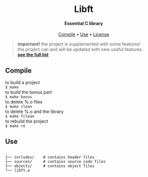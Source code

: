 <div align="center">
    <h1>
        Libft
    </h1>
    <h4>Essential C library</h4>
    <p>
        <a href="#Compile">Compile</a> •
        <a href="#Use">Use</a> •
        <a href="https://github.com/blazeitdude/libft/blob/master/LICENSE">License</a>
    </p>
</div>


>**important!** the project is supplemented with some features!<br/>
> the project can and will be updated with new useful features.<br/>
> **[see the full list](./docs/functions_list.md)**

## Compile
to build a project<br/>
`$ make`<br/>
to build the bonus part<br/>
`$ make bonus`<br/>
to delete %.o files<br/>
`$ make clean`<br/>
to delete %.o and the library<br/>
`$ make fclean`<br/>
to rebuild the project<br/>
`$ make re`<br/>

## Use

```
.
├── includes/    # contains header files
├── sources/     # contains source code files
├── objects/     # contains object files
└── libft.a
```

